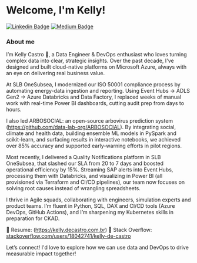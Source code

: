# Welcome, I'm Kelly!

[![Linkedin Badge](https://img.shields.io/badge/LinkedIn-0077B5?style=for-the-badge&logo=linkedin&logoColor=white&link=https://www.linkedin.com/in/castrokelly)](https://www.linkedin.com/in/castrokelly/)
[![Medium Badge](https://img.shields.io/badge/Medium-12100E?style=for-the-badge&logo=medium&logoColor=white&link=https://medium.com/@kellydecastro)](https://kellydecastro.medium.com/)

### About me

I’m Kelly Castro 👋, a Data Engineer & DevOps enthusiast who loves turning complex data into clear, strategic insights. Over the past decade, I've designed and built cloud-native platforms on Microsoft Azure, always with an eye on delivering real business value.

At SLB OneSubsea, I modernized our ISO 50001 compliance process by automating energy-data ingestion and reporting. Using Event Hubs → ADLS Gen2 → Azure Databricks and Data Factory, I replaced weeks of manual work with real-time Power BI dashboards, cutting audit prep from days to hours.

I also led ARBOSOCIAL: an open-source arbovirus prediction system (https://github.com/data-lab-org/ARBOSOCIAL). By integrating social, climate and health data, building ensemble ML models in PySpark and scikit-learn, and surfacing results in interactive notebooks, we achieved over 85% accuracy and supported early-warning efforts in pilot regions.

Most recently, I delivered a Quality Notifications platform in SLB OneSubsea, that slashed our SLA from 20 to 7 days and boosted operational efficiency by 15%. Streaming SAP alerts into Event Hubs, processing them with Databricks, and visualizing in Power BI (all provisioned via Terraform and CI/CD pipelines), our team now focuses on solving root causes instead of wrangling spreadsheets.

I thrive in Agile squads, collaborating with engineers, simulation experts and product teams. I’m fluent in Python, SQL, DAX and CI/CD tools (Azure DevOps, GitHub Actions), and I’m sharpening my Kubernetes skills in preparation for CKAD.

🔗 Resume: (https://kelly.decastro.com.br)
🔗 Stack Overflow: [stackoverflow.com/users/18042741/kelly-de-castro](https://stackoverflow.com/users/18042741/kelly-de-castro)

Let’s connect! I'd love to explore how we can use data and DevOps to drive measurable impact together!
